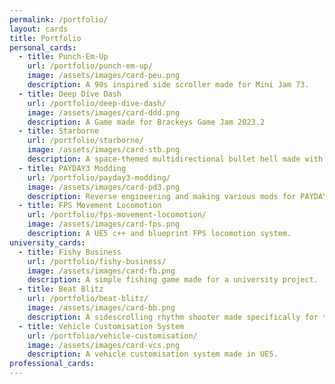 ```yaml
---
permalink: /portfolio/
layout: cards
title: Portfolio
personal_cards: 
  - title: Punch-Em-Up
    url: /portfolio/punch-em-up/
    image: /assets/images/card-peu.png
    description: A 90s inspired side scroller made for Mini Jam 73.
  - title: Deep Dive Dash
    url: /portfolio/deep-dive-dash/
    image: /assets/images/card-ddd.png
    description: A Game made for Brackeys Game Jam 2023.2
  - title: Starborne
    url: /portfolio/starborne/
    image: /assets/images/card-stb.png
    description: A space-themed multidirectional bullet hell made with the design of a GameBoy
  - title: PAYDAY3 Modding
    url: /portfolio/payday3-modding/
    image: /assets/images/card-pd3.png
    description: Reverse engineering and making various mods for PAYDAY 3.
  - title: FPS Movement Locomotion
    url: /portfolio/fps-movement-locomotion/
    image: /assets/images/card-fps.png
    description: A UE5 c++ and blueprint FPS locomotion system.
university_cards:
  - title: Fishy Business
    url: /portfolio/fishy-business/
    image: /assets/images/card-fb.png
    description: A simple fishing game made for a university project.
  - title: Beat Blitz
    url: /portfolio/beat-blitz/
    image: /assets/images/card-bb.png
    description: A sidescrolling rhythm shooter made specifically for the PS5.
  - title: Vehicle Customisation System
    url: /portfolio/vehicle-customisation/
    image: /assets/images/card-vcs.png
    description: A vehicle customisation system made in UE5.
professional_cards:
---
```


